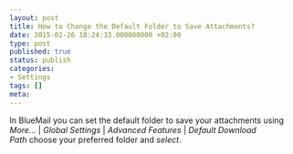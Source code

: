 ```yaml
---
layout: post
title: How to Change the Default Folder to Save Attachments?
date: 2015-02-26 18:24:33.000000000 +02:00
type: post
published: true
status: publish
categories:
- Settings
tags: []
meta:
---
```


In BlueMail you can set the default folder to save your attachments using *More...* \| *Global Settings* \| *Advanced Features* \| *Default Download Path* choose your preferred folder and *select*.